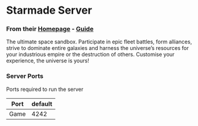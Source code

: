 # Starmade Server
### From their [Homepage](https://starmadedock.net/) - [Guide](https://www.star-made.org/help/setting_up_a_server)
The ultimate space sandbox. Participate in epic fleet battles, form alliances, strive to dominate entire galaxies and harness the universe’s resources for your industrious empire or the destruction of others. Customise your experience, the universe is yours!

### Server Ports
Ports required to run the server

| Port    | default |
|---------|---------|
| Game    | 4242    |
